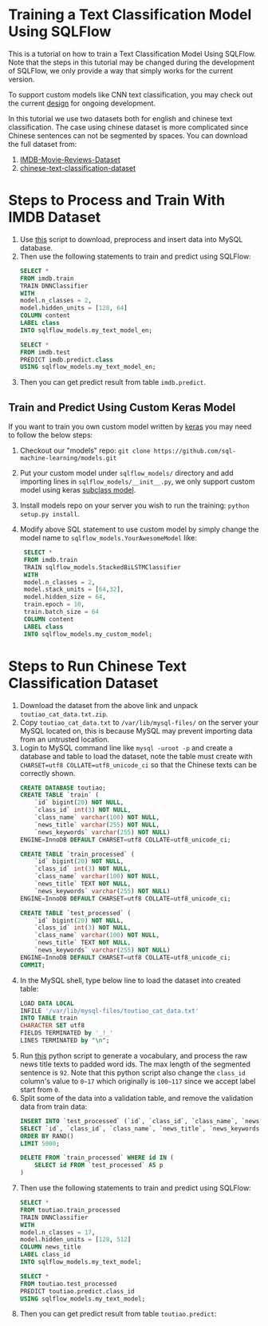 # Training a Text Classification Model Using SQLFlow

This is a tutorial on how to train a Text Classification Model Using SQLFlow.
Note that the steps in this tutorial may be changed during the development
of SQLFlow, we only provide a way that simply works for the current version.

To support custom models like CNN text classification, you may check out the
current [design](https://github.com/sql-machine-learning/models/blob/develop/doc/customized%2Bmodel.md)
for ongoing development.

In this tutorial we use two datasets both for english and chinese text classification.
The case using chinese dataset is more complicated since Chinese sentences can not be
segmented by spaces. You can download the full dataset from:

1. [IMDB-Movie-Reviews-Dataset](https://www.kaggle.com/iarunava/imdb-movie-reviews-dataset)
1. [chinese-text-classification-dataset](https://github.com/fate233/toutiao-text-classfication-dataset)

# Steps to Process and Train With IMDB Dataset

1. Use [this](https://gist.github.com/typhoonzero/8ba94e204a1a0fb7a3348e7f5cc4c204) script
   to download, preprocess and insert data into MySQL database.
1. Then use the following statements to train and predict using SQLFlow:
    ```sql
    SELECT *
    FROM imdb.train
    TRAIN DNNClassifier
    WITH
    model.n_classes = 2,
    model.hidden_units = [128, 64]
    COLUMN content
    LABEL class
    INTO sqlflow_models.my_text_model_en;

    SELECT *
    FROM imdb.test
    PREDICT imdb.predict.class
    USING sqlflow_models.my_text_model_en;
    ```
1. Then you can get predict result from table `imdb.predict`.

## Train and Predict Using Custom Keras Model

If you want to train you own custom model written by [keras](https://keras.io/)
you may need to follow the below steps:

1. Checkout our "models" repo: `git clone https://github.com/sql-machine-learning/models.git`
1. Put your custom model under `sqlflow_models/` directory and add importing lines
   in `sqlflow_models/__init__.py`, we only support custom model using keras
   [subclass model](https://keras.io/models/about-keras-models/#model-subclassing).
1. Install models repo on your server you wish to run the training: `python setup.py install`.
1. Modify above SQL statement to use custom model by simply change the model name to
   `sqlflow_models.YourAwesomeModel` like:

   ```sql
    SELECT *
    FROM imdb.train
    TRAIN sqlflow_models.StackedBiLSTMClassifier
    WITH
    model.n_classes = 2,
    model.stack_units = [64,32],
    model.hidden_size = 64,
    train.epoch = 10,
    train.batch_size = 64
    COLUMN content
    LABEL class
    INTO sqlflow_models.my_custom_model;
    ```

# Steps to Run Chinese Text Classification Dataset

1. Download the dataset from the above link and unpack `toutiao_cat_data.txt.zip`.
1. Copy `toutiao_cat_data.txt` to `/var/lib/mysql-files/` on the server your MySQL located on, this is
   because MySQL may prevent importing data from an untrusted location.
1. Login to MySQL command line like `mysql -uroot -p` and create a database and table to load the
   dataset, note the table must create with `CHARSET=utf8 COLLATE=utf8_unicode_ci` so that the Chinese
   texts can be correctly shown.
    ```sql
    CREATE DATABASE toutiao;
    CREATE TABLE `train` (
        `id` bigint(20) NOT NULL,
        `class_id` int(3) NOT NULL,
        `class_name` varchar(100) NOT NULL,
        `news_title` varchar(255) NOT NULL,
        `news_keywords` varchar(255) NOT NULL)
    ENGINE=InnoDB DEFAULT CHARSET=utf8 COLLATE=utf8_unicode_ci;

    CREATE TABLE `train_processed` (
        `id` bigint(20) NOT NULL,
        `class_id` int(3) NOT NULL,
        `class_name` varchar(100) NOT NULL,
        `news_title` TEXT NOT NULL,
        `news_keywords` varchar(255) NOT NULL)
    ENGINE=InnoDB DEFAULT CHARSET=utf8 COLLATE=utf8_unicode_ci;

    CREATE TABLE `test_processed` (
        `id` bigint(20) NOT NULL,
        `class_id` int(3) NOT NULL,
        `class_name` varchar(100) NOT NULL,
        `news_title` TEXT NOT NULL,
        `news_keywords` varchar(255) NOT NULL)
    ENGINE=InnoDB DEFAULT CHARSET=utf8 COLLATE=utf8_unicode_ci;
    COMMIT;
    ```
1. In the MySQL shell, type below line to load the dataset into created table:
    ```sql
    LOAD DATA LOCAL
    INFILE '/var/lib/mysql-files/toutiao_cat_data.txt'
    INTO TABLE train
    CHARACTER SET utf8
    FIELDS TERMINATED by '_!_'
    LINES TERMINATED by "\n";
    ```
1. Run [this](https://gist.github.com/typhoonzero/dd3d814f3d4bae4538842df2a659d278)
   python script to generate a vocabulary, and process the raw news title texts to padded word ids. The max length of the segmented sentence is `92`. Note that this python script also change the `class_id`
   column's value to `0~17` which originally is `100~117` since we accept label start from `0`.
1. Split some of the data into a validation table, and remove the validation
   data from train data:
    ```sql
    INSERT INTO `test_processed` (`id`, `class_id`, `class_name`, `news_title`, `news_keywords`)
    SELECT `id`, `class_id`, `class_name`, `news_title`, `news_keywords` FROM `train_processed`
    ORDER BY RAND()
    LIMIT 5000;

    DELETE FROM `train_processed` WHERE id IN (
        SELECT id FROM `test_processed` AS p
    )
    ```
1. Then use the following statements to train and predict using SQLFlow:
    ```sql
    SELECT *
    FROM toutiao.train_processed
    TRAIN DNNClassifier
    WITH
    model.n_classes = 17,
    model.hidden_units = [128, 512]
    COLUMN news_title
    LABEL class_id
    INTO sqlflow_models.my_text_model;

    SELECT *
    FROM toutiao.test_processed
    PREDICT toutiao.predict.class_id
    USING sqlflow_models.my_text_model;
    ```
1. Then you can get predict result from table `toutiao.predict`:
